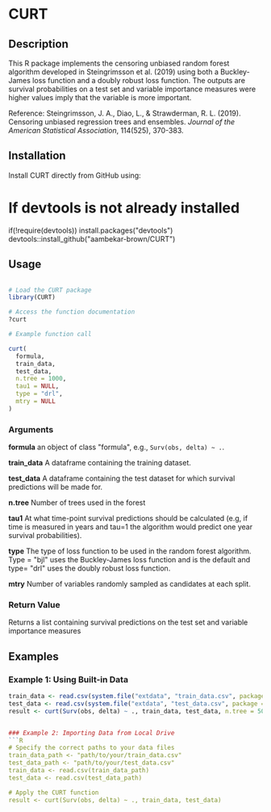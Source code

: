 # CURT

## Description
This R package implements the censoring unbiased random forest algorithm developed in Steingrimsson et al. (2019) using both a Buckley-James loss function and a doubly robust loss function. The outputs are survival probabilities on a test set and variable importance measures were higher values imply that the variable is more important.

Reference: Steingrimsson, J. A., Diao, L., & Strawderman, R. L. (2019). Censoring unbiased regression trees and ensembles. *Journal of the American Statistical Association*, 114(525), 370-383.

## Installation

Install CURT directly from GitHub using:

# If devtools is not already installed
if(!require(devtools)) install.packages("devtools")
devtools::install_github("aambekar-brown/CURT")

## Usage

```R

# Load the CURT package
library(CURT)

# Access the function documentation
?curt

# Example function call

curt(
  formula,
  train_data,
  test_data,
  n.tree = 1000,
  tau1 = NULL,
  type = "drl",
  mtry = NULL
)

```

### Arguments

**formula**	an object of class "formula", e.g., `Surv(obs, delta) ~ .`.

**train_data** A dataframe containing the training dataset.

**test_data** A dataframe containing the test dataset for which survival predictions will be made for.

**n.tree** Number of trees used in the forest

**tau1** At what time-point survival predictions should be calculated (e.g, if time is measured in years and tau=1 the algorithm would predict one year survival probabilities).

**type** The type of loss function to be used in the random forest algorithm. Type = "bjl" uses the Buckley-James loss function and is the default and type= "drl" uses the doubly robust loss function.

**mtry** Number of variables randomly sampled as candidates at each split.

### Return Value 
Returns a list containing survival predictions on the test set and variable importance measures

## Examples

### Example 1: Using Built-in Data
```R
train_data <- read.csv(system.file("extdata", "train_data.csv", package = "CURT"))
test_data <- read.csv(system.file("extdata", "test_data.csv", package = "CURT"))
result <- curt(Surv(obs, delta) ~ ., train_data, test_data, n.tree = 500, tau1 = 0.6, type = "drl")


### Example 2: Importing Data from Local Drive
```R
# Specify the correct paths to your data files
train_data_path <- "path/to/your/train_data.csv"
test_data_path <- "path/to/your/test_data.csv"
train_data <- read.csv(train_data_path)
test_data <- read.csv(test_data_path)

# Apply the CURT function
result <- curt(Surv(obs, delta) ~ ., train_data, test_data)

